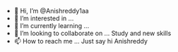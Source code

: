 - 👋 Hi, I’m @Anishreddy1aa
- 👀 I’m interested in ... 
- 🌱 I’m currently learning ...
- 💞️ I’m looking to collaborate on ... Study and new skills
- 📫 How to reach me ... Just say hi Anishreddy

<!---
Anishreddy1aa/Anishreddy1aa is a ✨ special ✨ repository because its `README.md` (this file) appears on your GitHub profile.
You can click the Preview link to take a look at your changes.
--->
